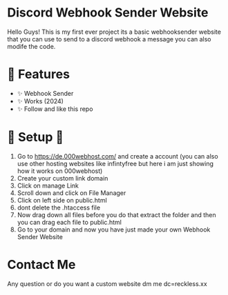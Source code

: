 # Discord Webhook Sender Website

Hello Guys! This is my first ever project its a basic webhooksender website that you can use to send to a discord webhook a message you can also modife the code.

# 🌟 Features
- ✨ Webhook Sender 
- ✨ Works (2024)
- ✨ Follow and like this repo
  
# 🚀 Setup 🚀

1. Go to https://de.000webhost.com/ and create a account (you can also use other hosting websites like infintyfree but here i am just showing how it works on 000webhost)
2. Create your custom link domain
3. Click on manage Link
4. Scroll down and click on File Manager
5. Click on left side on public.html
6. dont delete the .htaccess file
7. Now drag down all files before you do that extract the folder and then you can drag each file to public.html
8. Go to your domain and now you have just made your own Webhook Sender Website


# Contact Me
Any question or do you want a custom website dm me
dc=reckless.xx
